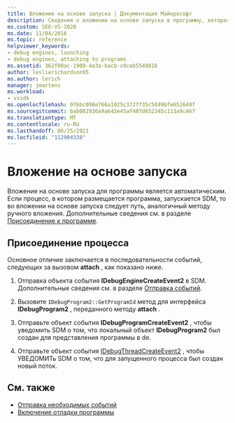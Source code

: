 ```yaml
---
title: Вложение на основе запуска | Документация Майкрософт
description: Сведения о вложении на основе запуска в программу, которая выполняется автоматически и соответствует пути, аналогичному назначению для ручного вложения.
ms.custom: SEO-VS-2020
ms.date: 11/04/2016
ms.topic: reference
helpviewer_keywords:
- debug engines, launching
- debug engines, attaching to programs
ms.assetid: 362f00ac-1909-4a3a-bacb-c0ceb5549816
author: leslierichardson95
ms.author: lerich
manager: jmartens
ms.workload:
- vssdk
ms.openlocfilehash: 97bbc098e766a1025c372ff35c5849bfe652649f
ms.sourcegitcommit: bab002936a9a642e45af407d652345c113a9c467
ms.translationtype: MT
ms.contentlocale: ru-RU
ms.lasthandoff: 06/25/2021
ms.locfileid: "112904338"
---
```

# <a name="launch-based-attachment"></a>Вложение на основе запуска
Вложение на основе запуска для программы является автоматическим. Если процесс, в котором размещается программа, запускается SDM, то во вложении на основе запуска следует путь, аналогичный методу ручного вложения. Дополнительные сведения см. в разделе [Присоединение к программе](../../extensibility/debugger/attaching-to-the-program.md).

## <a name="the-attaching-process"></a>Присоединение процесса
 Основное отличие заключается в последовательности событий, следующих за вызовом **attach** , как показано ниже.

1. Отправка объекта события **IDebugEngineCreateEvent2** в SDM. Дополнительные сведения см. в разделе [Отправка событий](../../extensibility/debugger/sending-events.md).

2. Вызовите `IDebugProgram2::GetProgramId` метод для интерфейса **IDebugProgram2** , переданного методу **attach** .

3. Отправьте объект события **IDebugProgramCreateEvent2** , чтобы уведомить SDM о том, что локальный объект **IDebugProgram2** был создан для представления программы в de.

4. Отправьте объект события [IDebugThreadCreateEvent2](../../extensibility/debugger/reference/idebugthreadcreateevent2.md) , чтобы УВЕДОМИТь SDM о том, что для запущенного процесса был создан новый поток.

## <a name="see-also"></a>См. также
- [Отправка необходимых событий](../../extensibility/debugger/sending-the-required-events.md)
- [Включение отладки программы](../../extensibility/debugger/enabling-a-program-to-be-debugged.md)
